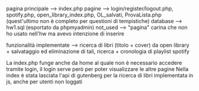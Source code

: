 pagina principale --> index.php
pagine --> login/register/logout.php, spotify.php, open_library_index.php, OL_salvati, ProvaLista.php (quest'ultimo non è completo per questioni di tempistiche)
database --> hw1.sql (esportato da phpmyadmin)
not_used --> "pagina" carina che non ho usato nell'hw ma avevo intenzione di inserire

funzionalità implementate --> ricerca di libri (titolo + cover) da open library + salvataggio ed eliminazione di tali, ricerca + cronologia di playlist spotify

La index.php funge anche da home al quale non è necessario accedere tramite login, il login serve però per poter visualizzare le altre pagine
Nella index è stata lasciata l'api di gutenberg per la ricerca di libri implementata in js, anche per utenti non loggati
